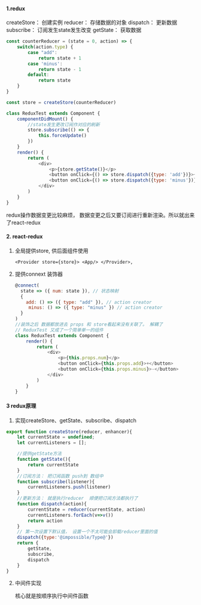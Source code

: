 #### 1.redux

createStore： 创建实例
reducer： 存储数据的对象
dispatch： 更新数据
subscribe： 订阅发生state发生改变
getState： 获取数据

```js
const counterReducer = (state = 0, action) => {
    switch(action.type) {
        case "add":
            return state + 1
        case 'minus':
            return state - 1
        default: 
            return state
    }
}

const store = createStore(counterReducer)

class ReduxTest extends Component {
    componentDidMount() {
        //state发生更改订阅作对应的刷新
        store.subscribe(() => {
            this.forceUpdate()
        })
    }
    render() {
        return (
            <div>
                <p>{store.getState()}</p>
                <button onClick={() => store.dispatch({type: 'add'})}>+</button>
                <button onClick={() => store.dispatch({type: 'minus'})}>-</button>
            </div>
        )
    }
}
```

redux操作数据变更比较麻烦， 数据变更之后又要订阅进行重新渲染。所以就出来了react-redux 	



#### 2. react-redux

1. 全局提供store, 供后面组件使用

   ```
   <Provider store={store}> <App/> </Provider>,
   ```

2. 提供connext 装饰器 

   ```js
   @connect( 
     state => ({ num: state }), // 状态映射 
     { 
       add: () => ({ type: "add" }), // action creator 
      	minus: () => ({ type: "minus" }) // action creator 
     } 
   )
   //装饰之后 数据都放进去 props 和 store看起来没有关联了。 解耦了
   // ReduxTest 又成了一个简单单一的组件
   class ReduxTest extends Component {
       render() {
           return (
               <div>
                   <p>{this.props.num}</p>
                   <button onClick={this.props.add}>+</button>
                   <button onClick={this.props.minus}>-</button>
               </div>
           )
       }
   }
   ```

   

#### 3 redux原理

1. 实现createStore、getState、subscribe、dispatch

```js
export function createStore(reducer, enhancer){ 
    let currentState = undefined; 
    let currentListeners = []; 

    //提供getState方法
    function getState(){ 
        return currentState 
    }
    //订阅方法： 把订阅函数 push到 数组中
    function subscribe(listener){ 
        currentListeners.push(listener) 
    }
    //更新方法： 就是执行reducer  顺便把订阅方法都执行了
    function dispatch(action){ 
        currentState = reducer(currentState, action) 
        currentListeners.forEach(v=>v()) 
        return action 
    }
    // 第一次设置下默认值， 设置一个不太可能会卸载reducer里面的值
    dispatch({type:'@impossible/Type@'}) 
    return { 
        getState, 
        subscribe, 
        dispatch
    } 
}
```

2. 中间件实现

   核心就是按顺序执行中间件函数 

   